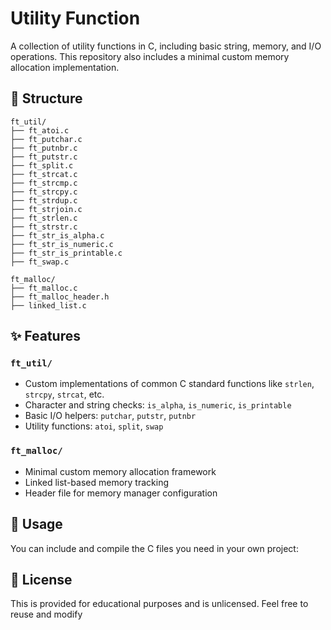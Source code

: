 # Utility Function

A collection of utility functions in C, including basic string, memory, and I/O operations. This repository also includes a minimal custom memory allocation implementation.

## 📁 Structure
```
ft_util/
├── ft_atoi.c
├── ft_putchar.c
├── ft_putnbr.c
├── ft_putstr.c
├── ft_split.c
├── ft_strcat.c
├── ft_strcmp.c
├── ft_strcpy.c
├── ft_strdup.c
├── ft_strjoin.c
├── ft_strlen.c
├── ft_strstr.c
├── ft_str_is_alpha.c
├── ft_str_is_numeric.c
├── ft_str_is_printable.c
├── ft_swap.c

ft_malloc/
├── ft_malloc.c
├── ft_malloc_header.h
├── linked_list.c
```

## ✨ Features

### `ft_util/`
- Custom implementations of common C standard functions like `strlen`, `strcpy`, `strcat`, etc.
- Character and string checks: `is_alpha`, `is_numeric`, `is_printable`
- Basic I/O helpers: `putchar`, `putstr`, `putnbr`
- Utility functions: `atoi`, `split`, `swap`

### `ft_malloc/`
- Minimal custom memory allocation framework
- Linked list-based memory tracking
- Header file for memory manager configuration

## 🧪 Usage

You can include and compile the C files you need in your own project:

## 📜 License
This is provided for educational purposes and is unlicensed. Feel free to reuse and modify
